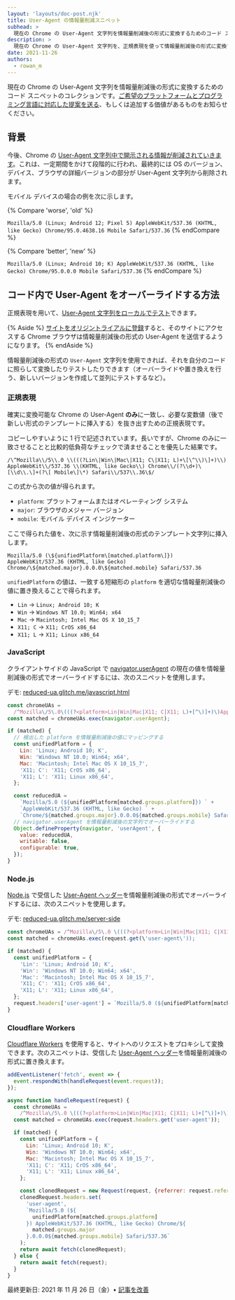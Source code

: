 ```yaml
---
layout: 'layouts/doc-post.njk'
title: User-Agent の情報量削減スニペット
subhead: >
  現在の Chrome の User-Agent 文字列を情報量削減後の形式に変換するためのコード スニペットです。
description: >
  現在の Chrome の User-Agent 文字列を、正規表現を使って情報量削減後の形式に変換することで、あなたのサイトやサービスが情報量削減後の形式で正常に動作するかをテストしてください。
date: 2021-11-26
authors:
  - rowan_m
---
```


現在の Chrome の User-Agent
文字列を情報量削減後の形式に変換するためのコード
スニペットのコレクションです。[ご希望のプラットフォームとプログラミング言語に対応した提案を送る](https://github.com/GoogleChrome/developer.chrome.com//blob/main/site/en/docs/privacy-sandbox/user-agent/snippets/index.md)、もしくは追加する価値があるものをお知らせください。

## 背景

今後、Chrome の [User-Agent 文字列中で開示される情報が削減されていきます](/docs/privacy-sandbox/user-agent/)。これは、一定期間をかけて段階的に行われ、最終的には
OS のバージョン、デバイス、ブラウザの詳細バージョンの部分が User-Agent
文字列から削除されます。

モバイル デバイスの場合の例を次に示します。

{% Compare 'worse', 'old' %}

`Mozilla/5.0 (Linux; Android 12; Pixel 5) AppleWebKit/537.36 (KHTML, like Gecko) Chrome/95.0.4638.16 Mobile Safari/537.36`
{% endCompare %}

{% Compare 'better', 'new' %}

`Mozilla/5.0 (Linux; Android 10; K) AppleWebKit/537.36 (KHTML, like Gecko) Chrome/95.0.0.0 Mobile Safari/537.36`
{% endCompare %}

## コード内で User-Agent をオーバーライドする方法

正規表現を用いて、[User-Agent 文字列をローカルでテスト](/docs/privacy-sandbox/user-agent/#test-locally)できます。

{% Aside %}
[サイトをオリジントライアルに登録](/blog/user-agent-reduction-origin-trial/)すると、そのサイトにアクセスする
Chrome ブラウザは情報量削減後の形式の User-Agent を送信するようになります。
{% endAside %}

情報量削減後の形式の `User-Agent` 文字列を使用できれば、それを自分のコードに照らして変換したりテストしたりできます（オーバーライドや置き換えを行う、新しいバージョンを作成して並列にテストするなど）。

### 正規表現

確実に変換可能な Chrome の User-Agent **のみ**に一致し、必要な変数値（後で新しい形式のテンプレートに挿入する）を抜き出すための正規表現です。

コピーしやすいように 1 行で記述されています。長いですが、Chrome
のみに一致させることと比較的低負荷なチェックで済ませることを優先した結果です。

`/\^Mozilla\\/5\\.0 \\(((?Lin\|Win\|Mac\|X11; C\|X11; L)+\[\^\\)\]+)\\) AppleWebKit\\/537.36 \\(KHTML, like Gecko\\) Chrome\\/(?\\d+)\[\\d\\.\]+(?\[ Mobile\]\*) Safari\\/537\\.36\$/`

この式から次の値が得られます。

- `platform`: プラットフォームまたはオペレーティング システム
- `major`: ブラウザのメジャー バージョン
- `mobile`: モバイル デバイス インジケーター

ここで得られた値を、次に示す情報量削減後の形式のテンプレート文字列に挿入します。

```text
Mozilla/5.0 (\${unifiedPlatform\[matched.platform\]}) AppleWebKit/537.36 (KHTML, like Gecko) Chrome/\${matched.major}.0.0.0\${matched.mobile} Safari/537.36
```

`unifiedPlatform` の値は、一致する短縮形の `platform` を適切な情報量削減後の値に置き換えることで得られます。

- `Lin` → `Linux; Android 10; K`
- `Win` → `Windows NT 10.0; Win64; x64`
- `Mac` → `Macintosh; Intel Mac OS X 10_15_7`
- `X11; C` → `X11; CrOS x86_64`
- `X11; L` → `X11; Linux x86_64`

### JavaScript

クライアントサイドの JavaScript で [navigator.userAgent](https://developer.mozilla.org/docs/Web/API/Navigator/userAgent) の現在の値を情報量削減後の形式でオーバーライドするには、次のスニペットを使用します。

デモ: [reduced-ua.glitch.me/javascript.html](https://reduced-ua.glitch.me/javascript.html)

```js
const chromeUAs =
  /^Mozilla\/5\.0\(((?<platform>Lin|Win|Mac|X11; C|X11; L)+[^\)]+)\)AppleWebKit\/537.36 \(KHTML, like Gecko\)Chrome\/(?<major>\d+)[\d\.]+(?<mobile>[ Mobile]*)Safari\/537\.36$/;
const matched = chromeUAs.exec(navigator.userAgent);

if (matched) {
  // 検出した platform を情報量削減後の値にマッピングする
  const unifiedPlatform = {
    Lin: 'Linux; Android 10; K',
    Win: 'Windows NT 10.0; Win64; x64',
    Mac: 'Macintosh; Intel Mac OS X 10_15_7',
    'X11; C': 'X11; CrOS x86_64',
    'X11; L': 'X11; Linux x86_64',
  };

  const reducedUA =
    `Mozilla/5.0 (${unifiedPlatform[matched.groups.platform]}) ` +
    `AppleWebKit/537.36 (KHTML, like Gecko) ` +
    `Chrome/${matched.groups.major}.0.0.0${matched.groups.mobile} Safari/537.36`;
  // navigator.userAgent を情報量削減後の文字列でオーバーライドする
  Object.defineProperty(navigator, 'userAgent', {
    value: reducedUA,
    writable: false,
    configurable: true,
  });
}
```

### Node.js

[Node.js](https://nodejs.org/) で受信した [User-Agent ヘッダー](https://developer.mozilla.org/docs/Web/HTTP/Headers/User-Agent)を情報量削減後の形式でオーバーライドするには、次のスニペットを使用します。

デモ: [reduced-ua.glitch.me/server-side](https://reduced-ua.glitch.me/server-side)

```js
const chromeUAs = /^Mozilla\/5\.0 \(((?<platform>Lin|Win|Mac|X11; C|X11; L)+[^\)]+)\) AppleWebKit\/537.36 \(KHTML, like Gecko\)Chrome\/(?<major>\d+)[\d\.]+(?<mobile>[ Mobile]*) Safari\/537\.36$/;
const matched = chromeUAs.exec(request.get(\'user-agent\'));

if (matched) {
  const unifiedPlatform = {
    'Lin': 'Linux; Android 10; K',
    'Win': 'Windows NT 10.0; Win64; x64',
    'Mac': 'Macintosh; Intel Mac OS X 10_15_7',
    'X11; C': 'X11; CrOS x86_64',
    'X11; L': 'X11; Linux x86_64',
  };
  request.headers['user-agent'] = `Mozilla/5.0 (${unifiedPlatform[matched.groups.platform]}) AppleWebKit/537.36 (KHTML, like Gecko) Chrome/${matched.groups.major}.0.0.0${matched.groups.mobile} Safari/537.36`;
}
```

### Cloudflare Workers

[Cloudflare Workers](https://developers.cloudflare.com/workers/) を使用すると、サイトへのリクエストをプロキシして変換できます。次のスニペットは、受信した [User-Agent ヘッダー](https://developer.mozilla.org/docs/Web/HTTP/Headers/User-Agent)を情報量削減後の形式に置き換えます。

```js
addEventListener('fetch', event => {
  event.respondWith(handleRequest(event.request));
});

async function handleRequest(request) {
  const chromeUAs =
    /^Mozilla\/5\.0 \(((?<platform>Lin|Win|Mac|X11; C|X11; L)+[^\)]+)\) AppleWebKit\/537.36 \(KHTML, like Gecko\) Chrome\/(?<major>\d+)[\d\.]+(?<mobile>[ Mobile]*) Safari\/537\.36$/;
  const matched = chromeUAs.exec(request.headers.get('user-agent'));

  if (matched) {
    const unifiedPlatform = {
      Lin: 'Linux; Android 10; K',
      Win: 'Windows NT 10.0; Win64; x64',
      Mac: 'Macintosh; Intel Mac OS X 10_15_7',
      'X11; C': 'X11; CrOS x86_64',
      'X11; L': 'X11; Linux x86_64',
    };

    const clonedRequest = new Request(request, {referrer: request.referrer});
    clonedRequest.headers.set(
      'user-agent',
      `Mozilla/5.0 (${
        unifiedPlatform[matched.groups.platform]
      }) AppleWebKit/537.36 (KHTML, like Gecko) Chrome/${
        matched.groups.major
      }.0.0.0${matched.groups.mobile} Safari/537.36`
    );
    return await fetch(clonedRequest);
  } else {
    return await fetch(request);
  }
}
```

最終更新日: 2021 年 11 月 26 日（金）• [記事を改善](https://github.com/GoogleChrome/developer.chrome.com//blob/main/site/en/docs/privacy-sandbox/user-agent/snippets/index.md)
